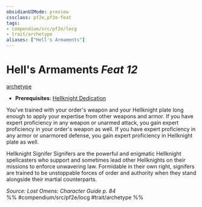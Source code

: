 ```yaml
---
obsidianUIMode: preview
cssclass: pf2e,pf2e-feat
tags:
- compendium/src/pf2e/locg
- trait/archetype
aliases: ["Hell's Armaments"]
---
```

# Hell's Armaments  *Feat 12*  
[archetype](../../rules/traits/archetype.md)  

- **Prerequisites**: [Hellknight Dedication](hellknight-dedication-locg.md)

You've trained with your order's weapon and your Hellknight plate long enough to apply your expertise from other weapons and armor. If you have expert proficiency in any weapon or unarmed attack, you gain expert proficiency in your order's weapon as well. If you have expert proficiency in any armor or unarmored defense, you gain expert proficiency in Hellknight plate as well.

Hellknight Signifer Signifers are the powerful and enigmatic Hellknight spellcasters who support and sometimes lead other Hellknights on their missions to enforce unwavering law. Formidable in their own right, signifers are trained to be unstoppable forces of order and authority when they stand alongside their martial counterparts.

*Source: Lost Omens: Character Guide p. 84*  
%% #compendium/src/pf2e/locg #trait/archetype %%